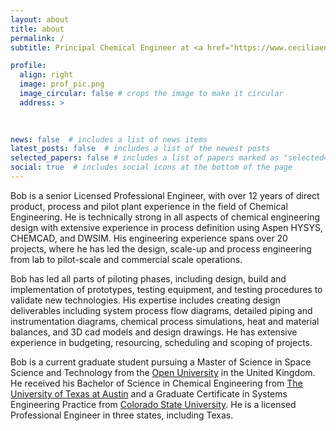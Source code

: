 ```yaml
---
layout: about
title: about
permalink: /
subtitle: Principal Chemical Engineer at <a href="https://www.ceciliaenergy.com/">Cecilia Energy</a>.

profile:
  align: right
  image: prof_pic.png
  image_circular: false # crops the image to make it circular
  address: >
    
 

news: false  # includes a list of news items
latest_posts: false  # includes a list of the newest posts
selected_papers: false # includes a list of papers marked as "selected={true}"
social: true  # includes social icons at the bottom of the page
---
```


Bob is a senior Licensed Professional Engineer, with over 12 years of direct product, process and pilot plant experience in the field of Chemical Engineering.
He is technically strong in all aspects of chemical engineering design with extensive experience in process definition using Aspen HYSYS, CHEMCAD, and DWSIM. 
His engineering experience spans over 20 projects, where he has led the design, scale-up and process engineering from lab to pilot-scale and commercial scale operations. 

Bob has led all parts of piloting phases, including design, build and implementation of prototypes, testing equipment, and testing procedures to validate new technologies. 
His expertise includes creating design deliverables including system process flow diagrams, detailed piping and instrumentation diagrams, chemical process simulations, heat and material balances, and 3D cad models and design drawings.
He has extensive experience in budgeting, resourcing, scheduling and scoping of projects.

Bob is a current graduate student pursuing a Master of Science in Space Science and Technology from the <a href="https://www.open.ac.uk/postgraduate/qualifications/f77">Open University</a> in the United Kingdom.
He received his Bachelor of Science in Chemical Engineering from <a href="https://che.utexas.edu">The University of Texas at Austin</a> and a Graduate Certificate in Systems Engineering Practice from <a href="https://www.engr.colostate.edu/se/">Colorado State University</a>. 
He is a licensed Professional Engineer in three states, including Texas.